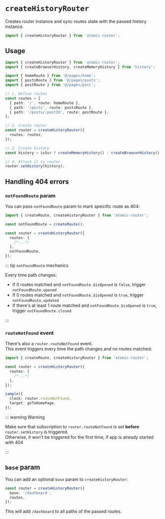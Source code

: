 # `createHistoryRouter`

Creates router instance and sync routes state with the passed history instance.

```ts
import { createHistoryRouter } from 'atomic-router';
```

## Usage

```ts
import { createHistoryRouter } from 'atomic-router';
import { createBrowserHistory, createMemoryHistory } from 'history';

import { homeRoute } from '@/pages/home';
import { postsRoute } from '@/pages/posts';
import { postRoute } from '@/pages/post';

// 1. Define routes
const routes = [
  { path: '/', route: homeRoute },
  { path: '/posts', route: postsRoute },
  { path: '/posts/:postId', route: postRoute },
];

// 2. Create router
const router = createHistoryRouter({
  routes: routes,
});

// 3. Create history
const history = isSsr ? createMemoryHistory() : createBrowserHistory();

// 4. Attach it to router
router.setHistory(history);
```

## Handling 404 errors

### `notFoundRoute` param

You can pass `notFoundRoute` param to mark speicific route as 404:

```ts
import { createRoute, createHistoryRouter } from 'atomic-router';

const notFoundRoute = createRoute();

const router = createHistoryRouter({
  routes: [
    /*...*/
  ],
  notFoundRoute,
});
```

::: tip `notFoundRoute` mechanics

Every time path changes:

- If 0 routes matched and `notFoundRoute.$isOpened` is `false`, trigger `notFoundRoute.opened`
- If 0 routes matched and `notFoundRoute.$isOpened` is `true`, trigger `notFoundRoute.updated`
- If there's at least 1 route matched and `notFoundRoute.$isOpened` is `true`, trigger `notFoundRoute.closed`

:::

### `routeNotFound` event

There's also a `router.routeNotFound` event.  
This event triggers every time the path changes and no routes matched:

```ts
import { createRoute, createHistoryRouter } from 'atomic-router';

const router = createHistoryRouter({
  routes: [
    /*...*/
  ],
});

sample({
  clock: router.routeNotFound,
  target: goToHomePage,
});
```

::: warning Warning

Make sure that subscription to `router.routeNotFound` is set **before** `router.setHistory` is triggered.  
Otherwise, it won't be triggered for the first time, if app is already started with 404

:::

## `base` param

You can add an optional `base` param to `createHistoryRouter`:

```ts
const router = createHistoryRouter({
  base: '/dashboard',
  routes,
});
```

This will add `/dashboard` to all paths of the passed routes.

